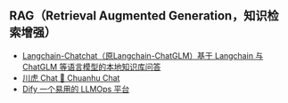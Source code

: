 ## RAG（Retrieval Augmented Generation，知识检索增强）
- [Langchain-Chatchat（原Langchain-ChatGLM）基于 Langchain 与 ChatGLM 等语言模型的本地知识库问答](https://github.com/chatchat-space/Langchain-Chatchat)
- [川虎 Chat 🐯 Chuanhu Chat](https://github.com/GaiZhenbiao/ChuanhuChatGPT)
- [Dify 一个易用的 LLMOps 平台](https://github.com/langgenius/dify)
